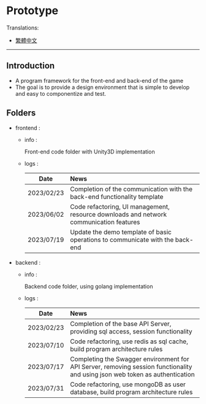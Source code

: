 # Prototype

Translations:

* [繁體中文](README.md)

---

## Introduction

- A program framework for the front-end and back-end of the game
- The goal is to provide a design environment that is simple to develop and easy to componentize and test.

## Folders

- frontend :
  
    - info :

        Front-end code folder with Unity3D implementation

    - logs :

        | Date | News |
        |:-:|:--|
        |2023/02/23|Completion of the communication with the back-end functionality template|
        |2023/06/02|Code refactoring, UI management, resource downloads and network communication features|
        |2023/07/19|Update the demo template of basic operations to communicate with the back-end|


- backend :

    - info :

        Backend code folder, using golang implementation

    - logs :

        | Date | News |
        |:-:|:--|
        |2023/02/23|Completion of the base API Server, providing sql access, session functionality|
        |2023/07/10|Code refactoring, use redis as sql cache, build program architecture rules|
        |2023/07/17|Completing the Swagger environment for API Server, removing session functionality and using json web token as authentication|
        |2023/07/31|Code refactoring, use mongoDB as user database, build program architecture rules|
    
